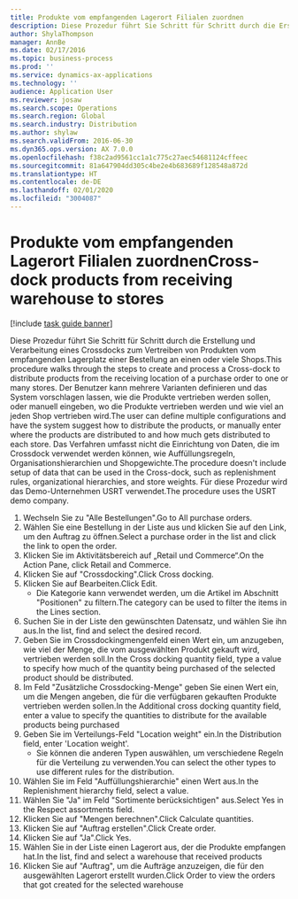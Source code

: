 ```yaml
---
title: Produkte vom empfangenden Lagerort Filialen zuordnen
description: Diese Prozedur führt Sie Schritt für Schritt durch die Erstellung und Verarbeitung eines Crossdocks zum Vertreiben von Produkten vom empfangenden Lagerplatz einer Bestellung an einen oder viele Shops.
author: ShylaThompson
manager: AnnBe
ms.date: 02/17/2016
ms.topic: business-process
ms.prod: ''
ms.service: dynamics-ax-applications
ms.technology: ''
audience: Application User
ms.reviewer: josaw
ms.search.scope: Operations
ms.search.region: Global
ms.search.industry: Distribution
ms.author: shylaw
ms.search.validFrom: 2016-06-30
ms.dyn365.ops.version: AX 7.0.0
ms.openlocfilehash: f38c2ad9561cc1a1c775c27aec54681124cffeec
ms.sourcegitcommit: 81a647904dd305c4be2e4b683689f128548a872d
ms.translationtype: HT
ms.contentlocale: de-DE
ms.lasthandoff: 02/01/2020
ms.locfileid: "3004087"
---
```

# <a name="cross-dock-products-from-receiving-warehouse-to-stores"></a><span data-ttu-id="c2363-103">Produkte vom empfangenden Lagerort Filialen zuordnen</span><span class="sxs-lookup"><span data-stu-id="c2363-103">Cross-dock products from receiving warehouse to stores</span></span>

[!include [task guide banner](../../includes/task-guide-banner.md)]

<span data-ttu-id="c2363-104">Diese Prozedur führt Sie Schritt für Schritt durch die Erstellung und Verarbeitung eines Crossdocks zum Vertreiben von Produkten vom empfangenden Lagerplatz einer Bestellung an einen oder viele Shops.</span><span class="sxs-lookup"><span data-stu-id="c2363-104">This procedure walks through the steps to create and process a Cross-dock to distribute products from the receiving location of a purchase order to one or many stores.</span></span> <span data-ttu-id="c2363-105">Der Benutzer kann mehrere Varianten definieren und das System vorschlagen lassen, wie die Produkte vertrieben werden sollen, oder manuell eingeben, wo die Produkte vertrieben werden und wie viel an jeden Shop vertrieben wird.</span><span class="sxs-lookup"><span data-stu-id="c2363-105">The user can define multiple configurations and have the system suggest how to distribute the products, or manually enter where the products are distributed to and how much gets distributed to each store.</span></span> <span data-ttu-id="c2363-106">Das Verfahren umfasst nicht die Einrichtung von Daten, die im Crossdock verwendet werden können, wie Auffüllungsregeln, Organisationshierarchien und Shopgewichte.</span><span class="sxs-lookup"><span data-stu-id="c2363-106">The procedure doesn't include setup of data that can be used in the Cross-dock, such as replenishment rules, organizational hierarchies, and store weights.</span></span> <span data-ttu-id="c2363-107">Für diese Prozedur wird das Demo-Unternehmen USRT verwendet.</span><span class="sxs-lookup"><span data-stu-id="c2363-107">The procedure uses the USRT demo company.</span></span>

1. <span data-ttu-id="c2363-108">Wechseln Sie zu "Alle Bestellungen".</span><span class="sxs-lookup"><span data-stu-id="c2363-108">Go to All purchase orders.</span></span>
2. <span data-ttu-id="c2363-109">Wählen Sie eine Bestellung in der Liste aus und klicken Sie auf den Link, um den Auftrag zu öffnen.</span><span class="sxs-lookup"><span data-stu-id="c2363-109">Select a purchase order in the list and click the link to open the order.</span></span>
3. <span data-ttu-id="c2363-110">Klicken Sie im Aktivitätsbereich auf „Retail und Commerce“.</span><span class="sxs-lookup"><span data-stu-id="c2363-110">On the Action Pane, click Retail and Commerce.</span></span>
4. <span data-ttu-id="c2363-111">Klicken Sie auf "Crossdocking".</span><span class="sxs-lookup"><span data-stu-id="c2363-111">Click Cross docking.</span></span>
5. <span data-ttu-id="c2363-112">Klicken Sie auf Bearbeiten.</span><span class="sxs-lookup"><span data-stu-id="c2363-112">Click Edit.</span></span>
    * <span data-ttu-id="c2363-113">Die Kategorie kann verwendet werden, um die Artikel im Abschnitt "Positionen" zu filtern.</span><span class="sxs-lookup"><span data-stu-id="c2363-113">The category can be used to filter the items in the Lines section.</span></span>  
6. <span data-ttu-id="c2363-114">Suchen Sie in der Liste den gewünschten Datensatz, und wählen Sie ihn aus.</span><span class="sxs-lookup"><span data-stu-id="c2363-114">In the list, find and select the desired record.</span></span>
7. <span data-ttu-id="c2363-115">Geben Sie im Crossdockingmengenfeld einen Wert ein, um anzugeben, wie viel der Menge, die vom ausgewählten Produkt gekauft wird, vertrieben werden soll.</span><span class="sxs-lookup"><span data-stu-id="c2363-115">In the Cross docking quantity field, type a value to specify how much of the quantity being purchased of the selected product should be distributed.</span></span>
8. <span data-ttu-id="c2363-116">Im Feld "Zusätzliche Crossdocking-Menge" geben Sie einen Wert ein, um die Mengen angeben, die für die verfügbaren gekauften Produkte vertrieben werden sollen.</span><span class="sxs-lookup"><span data-stu-id="c2363-116">In the Additional cross docking quantity field, enter a value to specify the quantities to distribute for the available products being purchased</span></span>
9. <span data-ttu-id="c2363-117">Geben Sie im Verteilungs-Feld "Location weight" ein.</span><span class="sxs-lookup"><span data-stu-id="c2363-117">In the Distribution field, enter 'Location weight'.</span></span>
    * <span data-ttu-id="c2363-118">Sie können die anderen Typen auswählen, um verschiedene Regeln für die Verteilung zu verwenden.</span><span class="sxs-lookup"><span data-stu-id="c2363-118">You can select the other types to use different rules for the distribution.</span></span>  
10. <span data-ttu-id="c2363-119">Wählen Sie im Feld "Auffüllungshierarchie" einen Wert aus.</span><span class="sxs-lookup"><span data-stu-id="c2363-119">In the Replenishment hierarchy field, select a value.</span></span>
11. <span data-ttu-id="c2363-120">Wählen Sie "Ja" im Feld "Sortimente berücksichtigen" aus.</span><span class="sxs-lookup"><span data-stu-id="c2363-120">Select Yes in the Respect assortments field.</span></span>
12. <span data-ttu-id="c2363-121">Klicken Sie auf "Mengen berechnen".</span><span class="sxs-lookup"><span data-stu-id="c2363-121">Click Calculate quantities.</span></span>
13. <span data-ttu-id="c2363-122">Klicken Sie auf "Auftrag erstellen".</span><span class="sxs-lookup"><span data-stu-id="c2363-122">Click Create order.</span></span>
14. <span data-ttu-id="c2363-123">Klicken Sie auf "Ja".</span><span class="sxs-lookup"><span data-stu-id="c2363-123">Click Yes.</span></span>
15. <span data-ttu-id="c2363-124">Wählen Sie in der Liste einen Lagerort aus, der die Produkte empfangen hat.</span><span class="sxs-lookup"><span data-stu-id="c2363-124">In the list, find and select a warehouse that received products</span></span>
16. <span data-ttu-id="c2363-125">Klicken Sie auf "Auftrag", um die Aufträge anzuzeigen, die für den ausgewählten Lagerort erstellt wurden.</span><span class="sxs-lookup"><span data-stu-id="c2363-125">Click Order to view the orders that got created for the selected warehouse</span></span>

